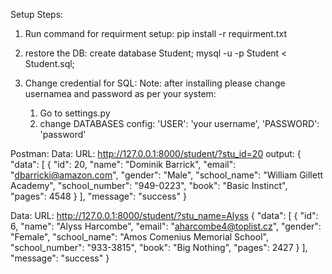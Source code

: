 Setup Steps:

1. Run command for requirment setup:
	pip install -r requirment.txt

2. restore the DB:
        create database Student;
	mysql -u <username> -p Student < Student.sql;

3. Change credential for SQL:
      Note: after installing please change usernamea and password as per your system:
      1. Go to settings.py
      2. change DATABASES config:
         'USER': 'your username',
         'PASSWORD': 'password'
	

Postman:
Data: 
URL:  http://127.0.0.1:8000/student/?stu_id=20
output: {
    "data": [
        {
            "id": 20,
            "name": "Dominik Barrick",
            "email": "dbarricki@amazon.com",
            "gender": "Male",
            "school_name": "William Gillett Academy",
            "school_number": "949-0223",
            "book": "Basic Instinct",
            "pages": 4548
        }
    ],
    "message": "success"
}

Data: 
URL:  http://127.0.0.1:8000/student/?stu_name=Alyss
{
    "data": [
        {
            "id": 6,
            "name": "Alyss Harcombe",
            "email": "aharcombe4@toplist.cz",
            "gender": "Female",
            "school_name": "Amos Comenius Memorial School",
            "school_number": "933-3815",
            "book": "Big Nothing",
            "pages": 2427
        }
    ],
    "message": "success"
}

